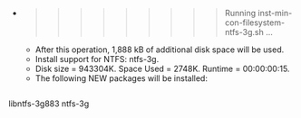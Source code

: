 * >>>>>>>>> Running inst-min-con-filesystem-ntfs-3g.sh ...
  * After this operation, 1,888 kB of additional disk space will be used.
  * Install support for NTFS: ntfs-3g.
  * Disk size = 943304K. Space Used = 2748K. Runtime = 00:00:00:15.
  * The following NEW packages will be installed:
  ```bash
libntfs-3g883 ntfs-3g
  ```
